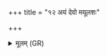 +++
title = "१२ अयं देवो मयूलशः"

+++
<details><summary>मूलम् (GR)</summary>

अयं देवो मयूलशः  
सा सुरादरणं ददत् ।  
संस्रवणात् प्रस्रवणाद्  
गिरिभ्यस् पर्य् आभृतः ।  
मध्ये शतस्य मष्टिष्को  
ऽनड्वान् इव मेहतु ॥
</details>